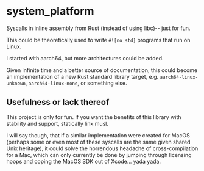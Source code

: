 # system\_platform

Syscalls in inline assembly from Rust (instead of using libc)-- just for fun.

This could be theoretically used to write `#![no_std]` programs that run on Linux.

I started with aarch64, but more architectures could be added.

Given infinite time and a better source of documentation, this could become an implementation of a new Rust standard library target, e.g. `aarch64-linux-unknown`, `aarch64-linux-none`, or something else.

## Usefulness or lack thereof

This project is only for fun. If you want the benefits of this library with stability and support, statically link musl.

I will say though, that if a similar implementation were created for MacOS (perhaps some or even most of these syscalls are the same given shared Unix heritage), it could solve the horrendous headache of cross-compilation for a Mac, which can only currently be done by jumping through licensing hoops and coping the MacOS SDK out of Xcode... yada yada.
